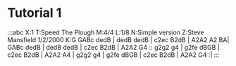 ---
---

# Tutorial 1

:::abc
X:1
T:Speed The Plough
M:4/4
L:1/8
N:Simple version
Z:Steve Mansfield 1/2/2000
K:G
GABc dedB | dedB dedB | c2ec B2dB | A2A2 A2 BA|
GABc dedB | dedB dedB | c2ec B2dB | A2A2 G4 ::
g2g2 g4 | g2fe dBGB | c2ec B2dB | A2A2 A4 |
g2g2 g4 | g2fe dBGB | c2ec B2dB | A2A2 G4 :|
:::